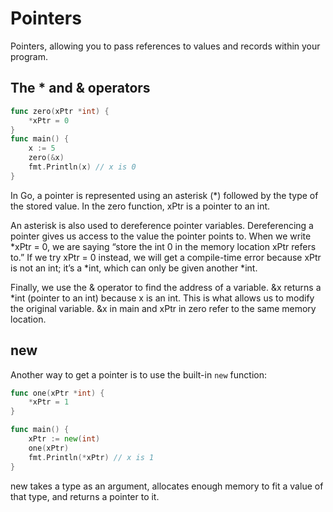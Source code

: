 # Pointers

Pointers, allowing you to pass references to values and records within your program.

## The \* and & operators

```go
func zero(xPtr *int) {
    *xPtr = 0
}
func main() {
    x := 5
    zero(&x)
    fmt.Println(x) // x is 0
}
```

In Go, a pointer is represented using an asterisk (\*) followed by the type of the stored value. In the zero function, xPtr is a pointer to an int.

An asterisk is also used to dereference pointer variables. Dereferencing a pointer gives us access to the value the pointer points to. When we write *xPtr = 0, we are saying “store the int 0 in the memory location xPtr refers to.” If we try xPtr = 0 instead, we will get a compile-time error because xPtr is not an int; it’s a *int, which can only be given another \*int.

Finally, we use the & operator to find the address of a variable. &x returns a \*int (pointer to an int) because x is an int. This is what allows us to modify the original variable. &x in main and xPtr in zero refer to the same memory location.

## new

Another way to get a pointer is to use the built-in `new` function:

```go
func one(xPtr *int) {
    *xPtr = 1
}

func main() {
    xPtr := new(int)
    one(xPtr)
    fmt.Println(*xPtr) // x is 1
}
```

new takes a type as an argument, allocates enough memory to fit a value of that type, and returns a pointer to it.
